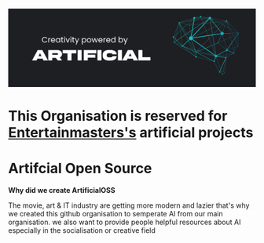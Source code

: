 ![ArtificialOSS Banner](AIOSSBANNAR.png)

# **This Organisation is reserved for [Entertainmasters's](https://github.com/Entertainmasters) artificial projects**

# Artifcial Open Source

**Why did we create ArtificialOSS**

The movie, art & IT industry are getting more modern and lazier that's why we created this github organisation to semperate AI from our main organisation. we also want to provide people helpful resources about AI especially in the socialisation or creative field